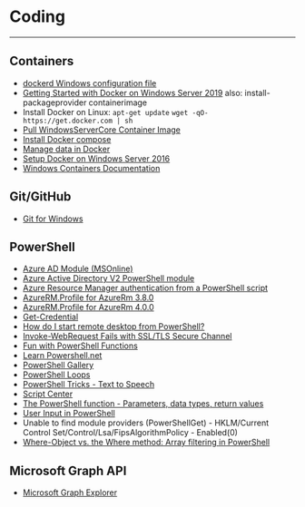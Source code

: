 # Coding

----------
## Containers

- [dockerd Windows configuration file](https://docs.docker.com/engine/reference/commandline/dockerd/#windows-configuration-file)
- [Getting Started with Docker on Windows Server 2019](https://blog.sixeyed.com/getting-started-with-docker-on-windows-server-2019/)   also: install-packageprovider containerimage
- Install Docker on Linux: `apt-get update`  `wget -qO- https://get.docker.com | sh`
- [Pull WindowsServerCore Container Image](https://hub.docker.com/r/microsoft/windowsservercore/)
- [Install Docker compose](https://docs.docker.com/compose/install/)
- [Manage data in Docker](https://docs.docker.com/engine/admin/volumes/)
- [Setup Docker on Windows Server 2016](https://blogs.technet.microsoft.com/canitpro/2016/10/26/step-by-step-setup-docker-on-your-windows-2016-server/)
- [Windows Containers Documentation](https://docs.microsoft.com/en-us/virtualization/windowscontainers/)

## Git/GitHub

- [Git for Windows](https://git-for-windows.github.io/)


## PowerShell

- [Azure AD Module (MSOnline)](https://docs.microsoft.com/en-us/powershell/msonline/v1/azureactivedirectory?redirectedfrom=msdn)
- [Azure Active Directory V2 PowerShell module](https://docs.microsoft.com/en-us/powershell/azuread/v2/azureactivedirectory)
- [Azure Resource Manager authentication from a PowerShell script](https://blogs.endjin.com/2016/01/azure-resource-manager-authentication-from-a-powershell-script/)
- [AzureRM.Profile for AzureRm 3.8.0](https://docs.microsoft.com/en-us/powershell/module/azurerm.profile/?view=azurermps-3.8.0)
- [AzureRM.Profile for AzureRm 4.0.0](https://docs.microsoft.com/en-us/powershell/module/azurerm.profile/?view=azurermps-4.0.0)
- [Get-Credential](https://msdn.microsoft.com/en-us/powershell/reference/5.1/microsoft.powershell.security/get-credential)
- [How do I start remote desktop from PowerShell?](http://stackoverflow.com/questions/24493213/how-do-i-start-remote-desktop-from-powershell)
- [Invoke-WebRequest Fails with SSL/TLS Secure Channel](https://stackoverflow.com/questions/41618766/powershell-invoke-webrequest-fails-with-ssl-tls-secure-channel)
- [Fun with PowerShell Functions](https://blogs.technet.microsoft.com/heyscriptingguy/2015/07/08/fun-with-powershell-functions/)
- [Learn Powershell.net](https://learn-powershell.net/)
- [PowerShell Gallery](https://www.powershellgallery.com/)
- [PowerShell Loops](https://4sysops.com/archives/powershell-loops-for-foreach-while-do-until-continue-break/)
- [PowerShell Tricks - Text to Speech](https://gallery.technet.microsoft.com/scriptcenter/PowerShell-Tricks-Text-to-2992aa1b)
- [Script Center](https://technet.microsoft.com/en-us/scriptcenter/bb410849.aspx)
- [The PowerShell function - Parameters, data types, return values](https://4sysops.com/archives/the-powershell-function-parameters-data-types-return-values/)
- [User Input in PowerShell](https://4sysops.com/archives/user-input-in-powershell-read-host-mandatory-true-outgridview/)
- Unable to find module providers (PowerShellGet) - HKLM/Current Control Set/Control/Lsa/FipsAlgorithmPolicy - Enabled(0)
- [Where-Object vs. the Where method: Array filtering in PowerShell](https://4sysops.com/archives/where-object-vs-the-where-method-array-filtering-in-powershell/)


## Microsoft Graph API <a id="ms-graph-api"></a>

- [Microsoft Graph Explorer](https://developer.microsoft.com/en-us/graph/graph-explorer)

